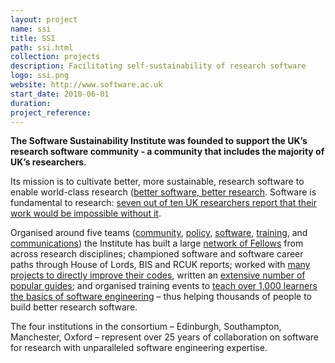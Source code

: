 ```yaml
---
layout: project
name: ssi
title: SSI
path: ssi.html
collection: projects
description: Facilitating self-sustainability of research software
logo: ssi.png
website: http://www.software.ac.uk
start_date: 2010-06-01
duration:
project_reference:
---
```


**The Software Sustainability Institute was founded to support the UK’s research software community - a community that includes the majority of UK’s researchers**.

Its mission is to cultivate better, more sustainable, research software to enable world-class research ([better software, better research](http://softwaresaved.spreadshirt.co.uk/). Software is fundamental to research: [seven out of ten UK researchers report that their work would be impossible without it](http://www.software.ac.uk/blog/2014-12-04-its-impossible-conduct-research-without-software-say-7-out-10-uk-researchers).

Organised around five teams ([community](http://www.software.ac.uk/community), [policy](http://www.software.ac.uk/policy), [software](http://www.software.ac.uk/research-software-group), [training](http://www.software.ac.uk/research-software-group), and [communications](http://www.software.ac.uk/what-do-we-do/training)) the Institute has built a large [network of Fellows](http://www.software.ac.uk/fellows) from across research disciplines; championed software and software career paths through House of Lords, BIS and RCUK reports; worked with [many projects to directly improve their codes](http://www.software.ac.uk/resources/case-studies), written an [extensive number of popular guides](http://www.software.ac.uk/resources/guides-everything); and organised training events to [teach over 1,000 learners the basics of software engineering](http://www.software.ac.uk/software-carpentry) – thus helping thousands of people to build better research software.

The four institutions in the consortium – Edinburgh, Southampton, Manchester, Oxford – represent over 25 years of collaboration on software for research with unparalleled software engineering expertise.
